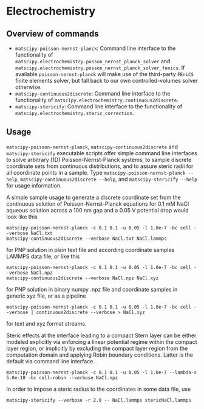 # Electrochemistry

## Overview of commands

* `matscipy-poisson-nernst-planck`: Command line interface to the functionality of
  `matscipy.electrochemistry.posson_nernst_planck_solver` and
  `matscipy.electrochemistry.posson_nernst_planck_solver_fenics`.
  If available `poisson-nernst-planck` will make use of the third-party
  `FEniCS` finite elements solver, but fall back to our own controlled-volumes
  solver otherwise.
* `matscipy-continuous2discrete`: Command line interface to the functionality of
  `matscipy.electrochemistry.continuous2discrete`.
* `matscipy-stericify`: Command line interface to the functionality of 
  `matscipy.electrochemistry.steric_correction`.

## Usage

`matscipy-poisson-nernst-planck`, `matscipy-continuous2discrete` and
`matscipy-stericify` executable scripts offer simple command line interfaces
to solve arbitrary (1D) Poisson-Nernst-Planck systems, to sample
discrete coordinate sets from continuous distributions, and to
assure steric radii for all coordinate points in a sample.
Type `matscipy-poisson-nernst-planck --help`, `matscipy-continuous2discrete --help`, and 
`matscipy-stericify --help` for usage information.

A simple sample usage to generate a discrete coordinate set from
the continuous solution of Poisson-Nernst-Planck equations for
0.1 mM NaCl aqueous solution across a 100 nm gap and a 0.05 V potential drop
would look like this

    matscipy-poisson-nernst-planck -c 0.1 0.1 -u 0.05 -l 1.0e-7 -bc cell --verbose NaCl.txt
    matscipy-continuous2discrete --verbose NaCl.txt NaCl.lammps

for PNP solution in plain text file and according coordinate samples LAMMPS
data file, or like this

    matscipy-poisson-nernst-planck -c 0.1 0.1 -u 0.05 -l 1.0e-7 -bc cell --verbose NaCl.npz
    matscipy-continuous2discrete --verbose NaCl.npz NaCl.xyz

for PNP solution in binary numpy .npz file and coordinate samples in generic
xyz file, or as a pipeline

    matscipy-poisson-nernst-planck -c 0.1 0.1 -u 0.05 -l 1.0e-7 -bc cell --verbose | continuous2discrete --verbose > NaCl.xyz

for text and xyz format streams.

Steric effects at the interface leading to a compact Stern layer can be either
modeled explicitly via enforcing a linear potential regime within the compact
layer region, or implicitly by excluding the compact layer region from the
computation domain and applying Robin boundary conditions. Latter is the default
via command line interface.

    matscipy-poisson-nernst-planck -c 0.1 0.1 -u 0.05 -l 1.0e-7 --lambda-s 5.0e-10 -bc cell-robin --verbose NaCl.npz

In order to impose a steric radius to the coordinates in some data file, use

    matscipy-stericify --verbose -r 2.0 -- NaCl.lammps stericNaCl.lammps
